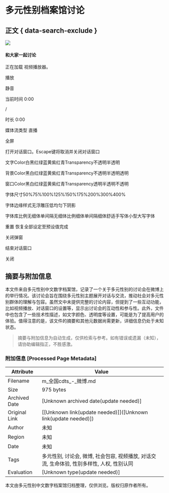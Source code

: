 # 多元性别档案馆讨论

## 正文 { data-search-exclude }


![](https://simg.s.weibo.com/imgtool/20240417_fabu_default.png)

#### 和大家一起讨论

正在加载 视频播放器。

播放

静音

当前时间 0:00

/

时长 0:00

媒体流类型 直播

全屏

打开对话窗口。Escape键将取消并关闭对话窗口

文字Color白黑红绿蓝黄紫红青Transparency不透明半透明

背景Color黑白红绿蓝黄紫红青Transparency不透明半透明透明

窗口Color黑白红绿蓝黄紫红青Transparency透明半透明不透明

字体尺寸50%75%100%125%150%175%200%300%400%

字体边缘样式无浮雕压低均匀下阴影

字体库比例无细体单间隔无细体比例细体单间隔细体舒适手写体小型大写字体

重置 恢复全部设定至预设值完成

关闭弹窗

结束对话窗口

关闭
<!-- tcd_original_link https://m.weibo.cn/search?containerid=231522type%3D1%26t%3D10%26q%3D%23%E5%85%A8%E5%9B%BDcdts%23&luicode=10000011&lfid=1005055828129801 -->


## 摘要与附加信息

<!-- tcd_abstract -->
本文件来自多元性别中文数字档案馆，记录了一个关于多元性别的讨论会在微博上的举行情况。该讨论会旨在围绕多元性别主题展开对话与交流，推动社会对多元性别群体的理解与包容。虽然文中未提供完整的讨论内容，但提到了一些互动功能，比如视频播放、对话窗口的设置等，显示出讨论会的互动性和参与性。此外，文件中也包含了一些技术性描述，如文字颜色、透明度等设置，可能是为了提高用户的体验。值得注意的是，该文件的摘要和其他元数据尚需更新，详细信息仍处于未知状态。
<!-- tcd_abstract_end -->

> 摘要与附加信息为自动生成，仅供检索与参考。如有错误或遗漏（未知），请协助编辑指正，不胜感激。

### 附加信息 [Processed Page Metadata]

| Attribute       | Value                                  |
|-----------------|----------------------------------------|
| Filename        | m_全国cdts_-_微博.md                             |
| Size            | 975 bytes                           |
| Archived Date   | [Unknown archived date(update needed)]                             |
| Original Link   | [[Unknown link(update needed)]]([Unknown link(update needed)])                       |
| Author          | 未知                               |
| Region          | 未知                               |
| Date            | 未知                                 |
| Tags            | 多元性别, 讨论会, 微博, 社会包容, 视频播放, 对话交流, 生命体验, 性别多样性, 人权, 性别认同                                 |
| Evaluation            | [Unknown type(update needed)]                                 |
<!-- tcd_table_end -->

本文由多元性别中文数字档案馆归档整理，仅供浏览。版权归原作者所有。
